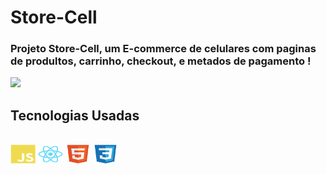 <h1>Store-Cell</h1>

<div>
  <h3>
  Projeto Store-Cell, um E-commerce de celulares com paginas de produltos, carrinho, checkout, e metados de pagamento !
  </h3>
</div>

<div>
  <img src="https://user-images.githubusercontent.com/87048226/217623868-256005d6-b30a-4fe6-97f4-0946e6707b90.png"/>
</div>

<div>
  <h2> Tecnologias Usadas</h2>
  
  </div>
  <div style="display: inline_block"><br>
  <img align="center" alt="jeymes-Js" height="30" width="40" src="https://raw.githubusercontent.com/devicons/devicon/master/icons/javascript/javascript-plain.svg">
  <img align="center" alt="jeymes-React" height="30" width="40" src="https://raw.githubusercontent.com/devicons/devicon/master/icons/react/react-original.svg">
  <img align="center" alt="jeymes-HTML" height="30" width="40" src="https://raw.githubusercontent.com/devicons/devicon/master/icons/html5/html5-original.svg">
  <img align="center" alt="jeymes-CSS" height="30" width="40" src="https://raw.githubusercontent.com/devicons/devicon/master/icons/css3/css3-original.svg">

</div>
  
  </div>
